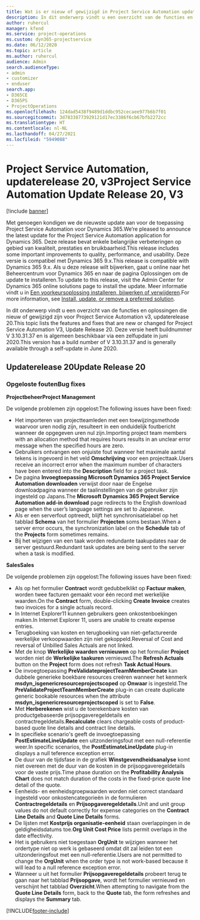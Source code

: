 ```yaml
---
title: Wat is er nieuw of gewijzigd in Project Service Automation updaterelease 20, v3
description: In dit onderwerp vindt u een overzicht van de functies en oplossingen die beschikbaar zijn voor Project Service Automation updaterelease 20, v3
author: ruhercul
manager: kfend
ms.service: project-operations
ms.custom: dyn365-projectservice
ms.date: 06/12/2020
ms.topic: article
ms.author: ruhercul
audience: Admin
search.audienceType:
- admin
- customizer
- enduser
search.app:
- D365CE
- D365PS
- ProjectOperations
ms.openlocfilehash: 124dad5438f9489d1ddbc952cecaee977b6b7f01
ms.sourcegitcommit: 3d78338773929121d17ec3386f6cb67bfb2272cc
ms.translationtype: HT
ms.contentlocale: nl-NL
ms.lasthandoff: 04/27/2021
ms.locfileid: "5949088"
---
```

# <a name="project-service-automation-update-release-20-v3"></a><span data-ttu-id="15242-103">Project Service Automation, updaterelease 20, v3</span><span class="sxs-lookup"><span data-stu-id="15242-103">Project Service Automation Update Release 20, V3</span></span>

[!include [banner](../includes/psa-now-project-operations.md)]

<span data-ttu-id="15242-104">Met genoegen kondigen we de nieuwste update aan voor de toepassing Project Service Automation voor Dynamics 365.</span><span class="sxs-lookup"><span data-stu-id="15242-104">We’re pleased to announce the latest update for the Project Service Automation application for Dynamics 365.</span></span> <span data-ttu-id="15242-105">Deze release bevat enkele belangrijke verbeteringen op gebied van kwaliteit, prestaties en bruikbaarheid.</span><span class="sxs-lookup"><span data-stu-id="15242-105">This release includes some important improvements to quality, performance, and usability.</span></span> <span data-ttu-id="15242-106">Deze versie is compatibel met Dynamics 365 9.x.</span><span class="sxs-lookup"><span data-stu-id="15242-106">This release is compatible with Dynamics 365 9.x.</span></span> <span data-ttu-id="15242-107">Als u deze release wilt bijwerken, gaat u online naar het Beheercentrum voor Dynamics 365 en naar de pagina Oplossingen om de update te installeren.</span><span class="sxs-lookup"><span data-stu-id="15242-107">To update to this release, visit the Admin Center for Dynamics 365 online solutions page to install the update.</span></span> <span data-ttu-id="15242-108">Meer informatie vindt u in [Een voorkeursoplossing installeren, bijwerken of verwijderen](/power-platform/admin/install-remove-preferred-solution).</span><span class="sxs-lookup"><span data-stu-id="15242-108">For more information, see [Install, update, or remove a preferred solution](/power-platform/admin/install-remove-preferred-solution).</span></span>

<span data-ttu-id="15242-109">In dit onderwerp vindt u een overzicht van de functies en oplossingen die nieuw of gewijzigd zijn voor Project Service Automation v3, updaterelease 20.</span><span class="sxs-lookup"><span data-stu-id="15242-109">This topic lists the features and fixes that are new or changed for Project Service Automation V3, Update Release 20.</span></span> <span data-ttu-id="15242-110">Deze versie heeft buildnummer V 3.10.31.37 en is algemeen beschikbaar via een zelfupdate in juni 2020.</span><span class="sxs-lookup"><span data-stu-id="15242-110">This version has a build number of V 3.10.31.37 and is generally available through a self-update in June 2020.</span></span>

## <a name="update-release-20"></a><span data-ttu-id="15242-111">Updaterelease 20</span><span class="sxs-lookup"><span data-stu-id="15242-111">Update Release 20</span></span>

### <a name="bug-fixes"></a><span data-ttu-id="15242-112">Opgeloste fouten</span><span class="sxs-lookup"><span data-stu-id="15242-112">Bug fixes</span></span>

<span data-ttu-id="15242-113">**Projectbeheer**</span><span class="sxs-lookup"><span data-stu-id="15242-113">**Project Management**</span></span>

<span data-ttu-id="15242-114">De volgende problemen zijn opgelost:</span><span class="sxs-lookup"><span data-stu-id="15242-114">The following issues have been fixed:</span></span>

- <span data-ttu-id="15242-115">Het importeren van projectteamleden met een toewijzingsmethode waarvoor uren nodig zijn, resulteert in een onduidelijk foutbericht wanneer de opgegeven uren nul zijn.</span><span class="sxs-lookup"><span data-stu-id="15242-115">Importing project team members with an allocation method that requires hours results in an unclear error message when the specified hours are zero.</span></span>
- <span data-ttu-id="15242-116">Gebruikers ontvangen een onjuiste fout wanneer het maximale aantal tekens is ingevoerd in het veld **Omschrijving** voor een projecttaak.</span><span class="sxs-lookup"><span data-stu-id="15242-116">Users receive an incorrect error when the maximum number of characters have been entered into the **Description** field for a project task.</span></span>
- <span data-ttu-id="15242-117">De pagina **Invoegtoepassing Microsoft Dynamics 365 Project Service Automation downloaden** verwijst door naar de Engelse downloadpagina wanneer de taalinstellingen van de gebruiker zijn ingesteld op Japans.</span><span class="sxs-lookup"><span data-stu-id="15242-117">The **Microsoft Dynamics 365 Project Service Automation add-in download** page redirects to the English download page when the user’s language settings are set to Japanese.</span></span>
- <span data-ttu-id="15242-118">Als er een serverfout optreedt, blijft het synchronisatielabel op het tabblad **Schema** van het formulier **Projecten** soms bestaan.</span><span class="sxs-lookup"><span data-stu-id="15242-118">When a server error occurs, the synchronization label on the **Schedule** tab of the **Projects** form sometimes remains.</span></span>
- <span data-ttu-id="15242-119">Bij het wijzigen van een taak worden redundante taakupdates naar de server gestuurd.</span><span class="sxs-lookup"><span data-stu-id="15242-119">Redundant task updates are being sent to the server when a task is modified.</span></span>

<span data-ttu-id="15242-120">**Sales**</span><span class="sxs-lookup"><span data-stu-id="15242-120">**Sales**</span></span>

<span data-ttu-id="15242-121">De volgende problemen zijn opgelost:</span><span class="sxs-lookup"><span data-stu-id="15242-121">The following issues have been fixed:</span></span>

- <span data-ttu-id="15242-122">Als op het formulier **Contract** wordt gedubbelklikt op **Factuur maken**, worden twee facturen gemaakt voor één record met werkelijke waarden.</span><span class="sxs-lookup"><span data-stu-id="15242-122">On the **Contract** form, double-clicking **Create Invoice** creates two invoices for a single actuals record.</span></span>
- <span data-ttu-id="15242-123">In Internet Explorer11 kunnen gebruikers geen onkostenboekingen maken.</span><span class="sxs-lookup"><span data-stu-id="15242-123">In Internet Explorer 11, users are unable to create expense entries.</span></span>
- <span data-ttu-id="15242-124">Terugboeking van kosten en terugboeking van niet-gefactureerde werkelijke verkoopwaarden zijn niet gekoppeld.</span><span class="sxs-lookup"><span data-stu-id="15242-124">Reversal of Cost and reversal of Unbilled Sales Actuals are not linked.</span></span>
- <span data-ttu-id="15242-125">Met de knop **Werkelijke waarden vernieuwen** op het formulier **Project** worden niet de **Werkelijke taakuren** vernieuwd.</span><span class="sxs-lookup"><span data-stu-id="15242-125">The **Refresh Actuals** button on the **Project** form does not refresh **Task Actual Hours**.</span></span>
- <span data-ttu-id="15242-126">De invoegtoepassing **PreValidateprojectTeamMemberCreate** kan dubbele generieke boekbare resources creëren wanneer het kenmerk **msdyn_isgenericresourceprojectscoped** op **Onwaar** is ingesteld.</span><span class="sxs-lookup"><span data-stu-id="15242-126">The **PreValidateProjectTeamMemberCreate** plug-in can create duplicate generic bookable resources when the attribute **msdyn_isgenericresourceprojectscoped** is set to **False**.</span></span>
- <span data-ttu-id="15242-127">Met **Herberekenen** wist u de toerekenbare kosten van productgebaseerde prijsopgaveregeldetails en contractregeldetails.</span><span class="sxs-lookup"><span data-stu-id="15242-127">**Recalculate** clears chargeable costs of product-based quote line details and contract line details.</span></span>
- <span data-ttu-id="15242-128">In specifieke scenario's geeft de invoegtoepassing **PostEstimateLineUpdate** een uitzonderingsfout met een null-referentie weer.</span><span class="sxs-lookup"><span data-stu-id="15242-128">In specific scenarios, the **PostEstimateLineUpdate** plug-in displays a null teference exception error.</span></span>
- <span data-ttu-id="15242-129">De duur van de tijdsfase in de grafiek **Winstgevendheidsanalyse** komt niet overeen met de duur van de kosten in de prijsopgaveregeldetails voor de vaste prijs.</span><span class="sxs-lookup"><span data-stu-id="15242-129">Time phase duration on the **Profitability Analysis Chart** does not match duration of the costs in the fixed-price quote line detail of the quote.</span></span>
- <span data-ttu-id="15242-130">Eenheids- en eenheidsgroepwaarden worden niet correct standaard ingesteld voor onkostencategorieën in de formulieren **Contractregeldetails** en **Prijsopgaveregeldetails**.</span><span class="sxs-lookup"><span data-stu-id="15242-130">Unit and unit group values do not default correctly for expense categories on the **Contract Line Details** and **Quote Line Details** forms.</span></span>
- <span data-ttu-id="15242-131">De lijsten met **Kostprijs organisatie-eenheid** staan overlappingen in de geldigheidsdatums toe.</span><span class="sxs-lookup"><span data-stu-id="15242-131">**Org Unit Cost Price** lists permit overlaps in the date effectivity.</span></span>
- <span data-ttu-id="15242-132">Het is gebruikers niet toegestaan **OrgUnit** te wijzigen wanneer het ordertype niet op werk is gebaseerd omdat dit zal leiden tot een uitzonderingsfout met een null-referentie.</span><span class="sxs-lookup"><span data-stu-id="15242-132">Users are not permitted to change the **OrgUnit** when the order type is not work-based because it will lead to a null reference exception error.</span></span>
- <span data-ttu-id="15242-133">Wanneer u uit het formulier **Prijsopgaveregeldetails** probeert terug te gaan naar het tabblad **Prijsopgave**, wordt het formulier vernieuwd en verschijnt het tabblad **Overzicht**.</span><span class="sxs-lookup"><span data-stu-id="15242-133">When attempting to navigate from the **Quote Line Details** form, back to the **Quote** tab, the form refreshes and displays the **Summary** tab.</span></span>


[!INCLUDE[footer-include](../includes/footer-banner.md)]